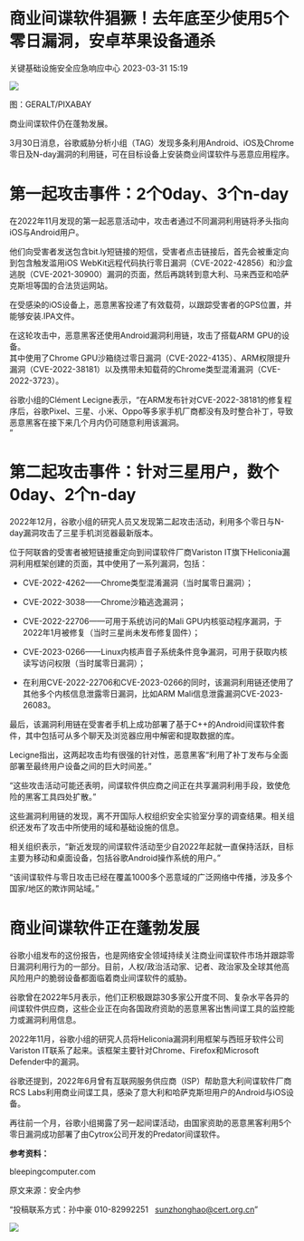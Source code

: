 #  商业间谍软件猖獗！去年底至少使用5个零日漏洞，安卓苹果设备通杀   
 关键基础设施安全应急响应中心   2023-03-31 15:19  
  
![](https://mmbiz.qpic.cn/sz_mmbiz_jpg/iaz5iaQYxGogvO425qewJdFhWiaziaOCibnfvxgm0SADsS2xfJROJ4pia2chrhju6n94zN33Ub2IamVT6lrDh3Zotichw/640?wx_fmt=jpeg "")  
  
图：GERALT/PIXABAY  
  
商业间谍软件仍在蓬勃发展。  
  
3月30日消息，谷歌威胁分析小组（TAG）发现多条利用Android、iOS及Chrome零日及N-day漏洞的利用链，可在目标设备上安装商业间谍软件与恶意应用程序。  
# 第一起攻击事件：2个0day、3个n-day  
  
在2022年11月发现的第一起恶意活动中，攻击者通过不同漏洞利用链将矛头指向iOS与Android用户。  
  
他们向受害者发送包含bit.ly短链接的短信，受害者点击链接后，首先会被重定向到包含触发滥用iOS WebKit远程代码执行零日漏洞（CVE-2022-42856）和沙盒逃脱（CVE-2021-30900）漏洞的页面，然后再跳转到意大利、马来西亚和哈萨克斯坦等国的合法货运网站。  
  
在受感染的iOS设备上，恶意黑客投递了有效载荷，以跟踪受害者的GPS位置，并能够安装.IPA文件。  
  
在这轮攻击中，恶意黑客还使用Android漏洞利用链，攻击了搭载ARM GPU的设备。  
其中使用了Chrome GPU沙箱绕过零日漏洞（CVE-2022-4135）、ARM权限提升漏洞（CVE-2022-38181）以及携带未知载荷的Chrome类型混淆漏洞（CVE-2022-3723）。  
  
谷歌小组的Clément Lecigne表示，“在ARM发布针对CVE-2022-38181的修复程序后，谷歌Pixel、三星、小米、Oppo等多家手机厂商都没有及时整合补丁，导致恶意黑客在接下来几个月内仍可随意利用该漏洞。  
”  
# 第二起攻击事件：针对三星用户，数个0day、2个n-day  
  
2022年12月，谷歌小组的研究人员又发现第二起攻击活动，利用多个零日与N-day漏洞攻击了三星手机浏览器最新版本。  
  
位于阿联酋的受害者被短链接重定向到间谍软件厂商Variston IT旗下Heliconia漏洞利用框架创建的页面，其中使用了一系列漏洞，包括：  
- CVE-2022-4262——Chrome类型混淆漏洞（当时属零日漏洞）；  
  
- CVE-2022-3038——Chrome沙箱逃逸漏洞；  
  
- CVE-2022-22706——可用于系统访问的Mali GPU内核驱动程序漏洞，于2022年1月被修复（当时三星尚未发布修复固件）；  
  
- CVE-2023-0266——Linux内核声音子系统条件竞争漏洞，可用于获取内核读写访问权限（当时属零日漏洞）；  
  
- 在利用CVE-2022-22706和CVE-2023-0266的同时，该漏洞利用链还使用了其他多个内核信息泄露零日漏洞，比如ARM Mali信息泄露漏洞CVE-2023-26083。  
  
最后，该漏洞利用链在受害者手机上成功部署了基于C++的Android间谍软件套件，其中包括可从多个聊天及浏览器应用中解密和提取数据的库。  
  
Lecigne指出，这两起攻击均有很强的针对性，恶意黑客“利用了补丁发布与全面部署至最终用户设备之间的巨大时间差。”  
  
“这些攻击活动可能还表明，间谍软件供应商之间正在共享漏洞利用手段，致使危险的黑客工具四处扩散。”  
  
这些漏洞利用链的发现，离不开国际人权组织安全实验室分享的调查结果。相关组织还发布了攻击中所使用的域和基础设施的信息。  
  
相关组织表示，“新近发现的间谍软件活动至少自2022年起就一直保持活跃，目标主要为移动和桌面设备，包括谷歌Android操作系统的用户。”  
  
“该间谍软件与零日攻击已经在覆盖1000多个恶意域的广泛网络中传播，涉及多个国家/地区的欺诈网站域。”  
# 商业间谍软件正在蓬勃发展  
  
谷歌小组发布的这份报告，也是网络安全领域持续关注商业间谍软件市场并跟踪零日漏洞利用行为的一部分。目前，人权/政治活动家、记者、政治家及全球其他高风险用户的脆弱设备都面临着商业间谍软件的威胁。  
  
谷歌曾在2022年5月表示，他们正积极跟踪30多家公开度不同、复杂水平各异的间谍软件供应商，这些企业正在向各国政府资助的恶意黑客出售间谍工具的监控能力或漏洞利用信息。  
  
2022年11月，谷歌小组的研究人员将Heliconia漏洞利用框架与西班牙软件公司Variston IT联系了起来。该框架主要针对Chrome、Firefox和Microsoft Defender中的漏洞。  
  
谷歌还提到，2022年6月曾有互联网服务供应商（ISP）帮助意大利间谍软件厂商RCS Labs利用商业间谍工具，感染了意大利和哈萨克斯坦用户的Android与iOS设备。  
  
再往前一个月，谷歌小组揭露了另一起间谍活动，由国家资助的恶意黑客利用5个零日漏洞成功部署了由Cytrox公司开发的Predator间谍软件。  
  
**参考资料：**  
  
bleepingcomputer.com  
  
  
  
原文来源：安全内参  
  
“投稿联系方式：孙中豪 010-82992251   sunzhonghao@cert.org.cn”  
  
![](https://mmbiz.qpic.cn/sz_mmbiz_jpg/iaz5iaQYxGogucKMiatGyfBHlfj74r3CyPxEBrV0oOOuHICibgHwtoIGayOIcmJCIsAn02z2yibtfQylib07asMqYAEw/640?wx_fmt=jpeg&wxfrom=5&wx_lazy=1&wx_co=1 "")  
  
  
